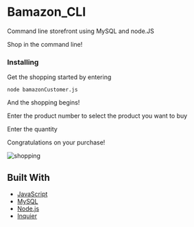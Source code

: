 # Bamazon_CLI
Command line storefront using MySQL and node.JS

Shop in the command line!

### Installing

Get the shopping started by entering 

```
node bamazonCustomer.js
```

And the shopping begins! 

Enter the product number to select the product you want to buy

Enter the quantity

Congratulations on your purchase! 


![shopping](demo/shop.gif)




## Built With

* [JavaScript](https://www.javascript.com/)
* [MySQL](https://www.mysql.com/)
* [Node.js](https://nodejs.org/en//) 
* [Inquier](https://www.npmjs.com/package/inquirer) 
